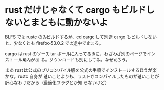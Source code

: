 # rust だけじゃなくて cargo もビルドしないとまともに動かないよ

BLFS では rustc のみビルドするが、cd cargo して別途 cargo もビルドしないと、少なくとも
firefox-53.0.2 では途中で止まる。

cargo は rust のソース tar ボールに入ってるのに、わざわざ別のページでインストール案内があ
る。ダウンロードも別にしてる。なぜだろう。

まあ rust は公式のプリコンパイル版を公式の手順でインストールするほうが楽かな。rustc 自身が
速いことよりも、ラストがコンパイルしたものが速いことが肝心なわけだから（最適化フラグとか知
らないけど）

<!-- vim: set tw=90 filetype=markdown : -->

